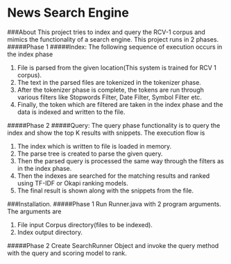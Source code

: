 News Search Engine
===========

###About
This project tries to index and query the RCV-1 corpus and mimics the functionality of a search engine. This project runs in 2 phases.
#####Phase 1
#####Index:
The following sequence of execution occurs in the index phase
1. File is parsed from the given location(This system is trained for RCV 1 corpus).
2. The text in the parsed files are tokenized in the tokenizer phase.
3. After the tokenizer phase is complete, the tokens are run through various filters like Stopwords Filter, Date Filter, Symbol Filter etc.
4. Finally, the token which are filtered are taken in the index phase and the data is indexed and written to the file.

#####Phase 2
#####Query:
The query phase functionality is to query the index and show the top K results with snippets. The execution flow is
1. The index which is written to file is loaded in memory.
2. The parse tree is created to parse the given query.
3. Then the parsed query is processed the same way through the filters as in the index phase.
4. Then the indexes are searched for the matching results and ranked using TF-IDF or Okapi ranking models.
5. The final result is shown along with the snippets from the file.

###Installation.
#####Phase 1
Run Runner.java with 2 program arguments.
The arguments are
1. File input Corpus directory(files to be indexed).
2. Index output directory.

#####Phase 2
Create SearchRunner Object and invoke the query method with the query and scoring model to rank.
